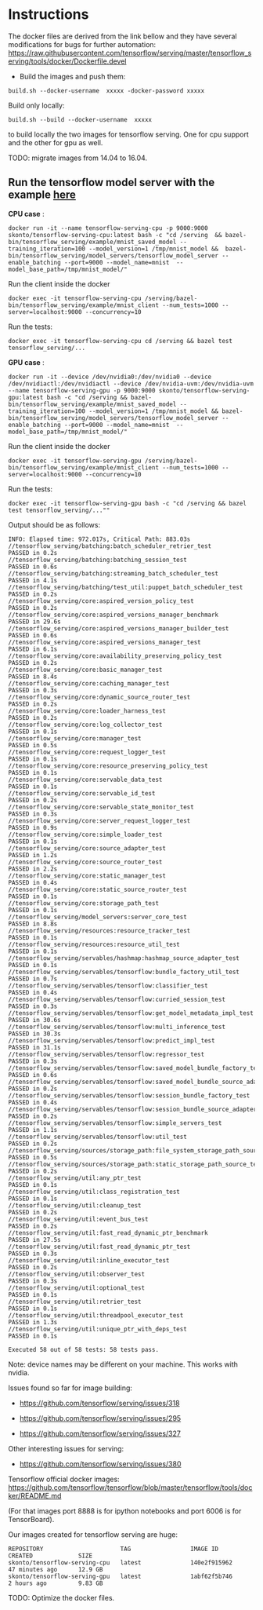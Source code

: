 # Instructions

The docker files are derived from the link bellow and they have several modifications for bugs for further automation: https://raw.githubusercontent.com/tensorflow/serving/master/tensorflow_serving/tools/docker/Dockerfile.devel

- Build the images and push them:

`build.sh --docker-username  xxxxx -docker-password xxxxx`

 Build only locally:

`build.sh --build --docker-username  xxxxx`

to build locally the two images for tensorflow serving. One for cpu support and the other
for gpu as well.

TODO: migrate images from 14.04 to 16.04.

## Run the tensorflow model server with the example [here](https://tensorflow.github.io/serving/serving_advanced)

**CPU case** :

`docker run -it --name tensorflow-serving-cpu -p 9000:9000 skonto/tensorflow-serving-cpu:latest bash -c "cd /serving  && bazel-bin/tensorflow_serving/example/mnist_saved_model --training_iteration=100 --model_version=1 /tmp/mnist_model &&  bazel-bin/tensorflow_serving/model_servers/tensorflow_model_server --enable_batching --port=9000 --model_name=mnist  --model_base_path=/tmp/mnist_model/"`

Run the client inside the docker

`docker exec -it tensorflow-serving-cpu /serving/bazel-bin/tensorflow_serving/example/mnist_client --num_tests=1000 --server=localhost:9000 --concurrency=10`

Run the tests:

`docker exec -it tensorflow-serving-cpu cd /serving && bazel test tensorflow_serving/...`


**GPU case** :

`docker run -it --device /dev/nvidia0:/dev/nvidia0 --device /dev/nvidiactl:/dev/nvidiactl --device /dev/nvidia-uvm:/dev/nvidia-uvm  --name tensorflow-serving-gpu -p 9000:9000 skonto/tensorflow-serving-gpu:latest bash -c "cd /serving && bazel-bin/tensorflow_serving/example/mnist_saved_model --training_iteration=100 --model_version=1 /tmp/mnist_model && bazel-bin/tensorflow_serving/model_servers/tensorflow_model_server --enable_batching --port=9000 --model_name=mnist  --model_base_path=/tmp/mnist_model/"`


Run the client inside the docker

`docker exec -it tensorflow-serving-gpu /serving/bazel-bin/tensorflow_serving/example/mnist_client --num_tests=1000 --server=localhost:9000 --concurrency=10`

Run the tests:

`docker exec -it tensorflow-serving-gpu bash -c "cd /serving && bazel test tensorflow_serving/...""`

Output should be as follows:

```
INFO: Elapsed time: 972.017s, Critical Path: 883.03s
//tensorflow_serving/batching:batch_scheduler_retrier_test               PASSED in 0.2s
//tensorflow_serving/batching:batching_session_test                      PASSED in 0.6s
//tensorflow_serving/batching:streaming_batch_scheduler_test             PASSED in 4.1s
//tensorflow_serving/batching/test_util:puppet_batch_scheduler_test      PASSED in 0.2s
//tensorflow_serving/core:aspired_version_policy_test                    PASSED in 0.2s
//tensorflow_serving/core:aspired_versions_manager_benchmark             PASSED in 29.6s
//tensorflow_serving/core:aspired_versions_manager_builder_test          PASSED in 0.6s
//tensorflow_serving/core:aspired_versions_manager_test                  PASSED in 6.1s
//tensorflow_serving/core:availability_preserving_policy_test            PASSED in 0.2s
//tensorflow_serving/core:basic_manager_test                             PASSED in 8.4s
//tensorflow_serving/core:caching_manager_test                           PASSED in 0.3s
//tensorflow_serving/core:dynamic_source_router_test                     PASSED in 0.2s
//tensorflow_serving/core:loader_harness_test                            PASSED in 0.2s
//tensorflow_serving/core:log_collector_test                             PASSED in 0.1s
//tensorflow_serving/core:manager_test                                   PASSED in 0.5s
//tensorflow_serving/core:request_logger_test                            PASSED in 0.1s
//tensorflow_serving/core:resource_preserving_policy_test                PASSED in 0.1s
//tensorflow_serving/core:servable_data_test                             PASSED in 0.1s
//tensorflow_serving/core:servable_id_test                               PASSED in 0.2s
//tensorflow_serving/core:servable_state_monitor_test                    PASSED in 0.3s
//tensorflow_serving/core:server_request_logger_test                     PASSED in 0.9s
//tensorflow_serving/core:simple_loader_test                             PASSED in 0.1s
//tensorflow_serving/core:source_adapter_test                            PASSED in 1.2s
//tensorflow_serving/core:source_router_test                             PASSED in 2.2s
//tensorflow_serving/core:static_manager_test                            PASSED in 0.4s
//tensorflow_serving/core:static_source_router_test                      PASSED in 0.1s
//tensorflow_serving/core:storage_path_test                              PASSED in 0.1s
//tensorflow_serving/model_servers:server_core_test                      PASSED in 8.8s
//tensorflow_serving/resources:resource_tracker_test                     PASSED in 0.1s
//tensorflow_serving/resources:resource_util_test                        PASSED in 0.1s
//tensorflow_serving/servables/hashmap:hashmap_source_adapter_test       PASSED in 0.1s
//tensorflow_serving/servables/tensorflow:bundle_factory_util_test       PASSED in 0.7s
//tensorflow_serving/servables/tensorflow:classifier_test                PASSED in 0.4s
//tensorflow_serving/servables/tensorflow:curried_session_test           PASSED in 0.3s
//tensorflow_serving/servables/tensorflow:get_model_metadata_impl_test   PASSED in 30.6s
//tensorflow_serving/servables/tensorflow:multi_inference_test           PASSED in 30.3s
//tensorflow_serving/servables/tensorflow:predict_impl_test              PASSED in 31.1s
//tensorflow_serving/servables/tensorflow:regressor_test                 PASSED in 0.3s
//tensorflow_serving/servables/tensorflow:saved_model_bundle_factory_test PASSED in 0.6s
//tensorflow_serving/servables/tensorflow:saved_model_bundle_source_adapter_test PASSED in 0.2s
//tensorflow_serving/servables/tensorflow:session_bundle_factory_test    PASSED in 0.4s
//tensorflow_serving/servables/tensorflow:session_bundle_source_adapter_test PASSED in 0.2s
//tensorflow_serving/servables/tensorflow:simple_servers_test            PASSED in 1.1s
//tensorflow_serving/servables/tensorflow:util_test                      PASSED in 0.2s
//tensorflow_serving/sources/storage_path:file_system_storage_path_source_test PASSED in 0.5s
//tensorflow_serving/sources/storage_path:static_storage_path_source_test PASSED in 0.2s
//tensorflow_serving/util:any_ptr_test                                   PASSED in 0.1s
//tensorflow_serving/util:class_registration_test                        PASSED in 0.1s
//tensorflow_serving/util:cleanup_test                                   PASSED in 0.2s
//tensorflow_serving/util:event_bus_test                                 PASSED in 0.2s
//tensorflow_serving/util:fast_read_dynamic_ptr_benchmark                PASSED in 27.5s
//tensorflow_serving/util:fast_read_dynamic_ptr_test                     PASSED in 0.3s
//tensorflow_serving/util:inline_executor_test                           PASSED in 0.2s
//tensorflow_serving/util:observer_test                                  PASSED in 0.3s
//tensorflow_serving/util:optional_test                                  PASSED in 0.1s
//tensorflow_serving/util:retrier_test                                   PASSED in 0.1s
//tensorflow_serving/util:threadpool_executor_test                       PASSED in 1.3s
//tensorflow_serving/util:unique_ptr_with_deps_test                      PASSED in 0.1s

Executed 58 out of 58 tests: 58 tests pass.

```

Note: device names may be different on your machine. This works with nvidia.


Issues found so far for image building:

- https://github.com/tensorflow/serving/issues/318

- https://github.com/tensorflow/serving/issues/295

- https://github.com/tensorflow/serving/issues/327

Other interesting issues for serving:

- https://github.com/tensorflow/serving/issues/380

Tensorflow official docker images:
https://github.com/tensorflow/tensorflow/blob/master/tensorflow/tools/docker/README.md

(For that images port 8888 is for ipython notebooks and port 6006 is for TensorBoard).


Our images created for tensorflow serving are huge:
```
REPOSITORY                      TAG                 IMAGE ID            CREATED             SIZE
skonto/tensorflow-serving-cpu   latest              140e2f915962        47 minutes ago      12.9 GB
skonto/tensorflow-serving-gpu   latest              1abf62f5b746        2 hours ago         9.83 GB
```

TODO:  Optimize the docker files.

